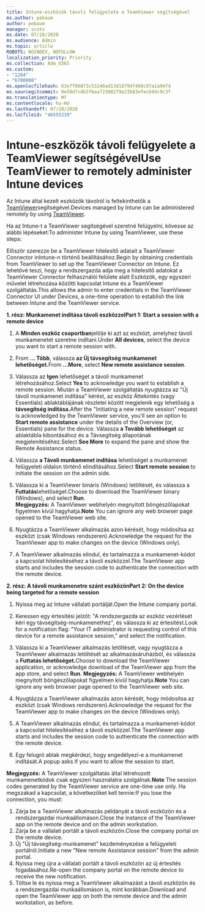 ```yaml
---
title: Intune-eszközök távoli felügyelete a TeamViewer segítségével
ms.author: pebaum
author: pebaum
manager: scotv
ms.date: 07/28/2020
ms.audience: Admin
ms.topic: article
ROBOTS: NOINDEX, NOFOLLOW
localization_priority: Priority
ms.collection: Adm_O365
ms.custom:
- "1284"
- "6700008"
ms.openlocfilehash: 63e7f068f3c53240ad13d1679df460c97a1a94f4
ms.sourcegitcommit: 0e50dfcdb3f6aa72368279e23b83efecb9dc9c3f
ms.translationtype: MT
ms.contentlocale: hu-HU
ms.lasthandoff: 07/28/2020
ms.locfileid: "46555239"
---
```

# <a name="use-teamviewer-to-remotely-administer-intune-devices"></a><span data-ttu-id="d81e7-102">Intune-eszközök távoli felügyelete a TeamViewer segítségével</span><span class="sxs-lookup"><span data-stu-id="d81e7-102">Use TeamViewer to remotely administer Intune devices</span></span>

<span data-ttu-id="d81e7-103">Az Intune által kezelt eszközök távolról is feltekinthetők a [TeamViewer](https://www.teamviewer.com/)segítségével.</span><span class="sxs-lookup"><span data-stu-id="d81e7-103">Devices managed by Intune can be administered remotely by using [TeamViewer](https://www.teamviewer.com/).</span></span>

<span data-ttu-id="d81e7-104">Ha az Intune-t a TeamViewer segítségével szeretné felügyelni, kövesse az alábbi lépéseket:</span><span class="sxs-lookup"><span data-stu-id="d81e7-104">To administer Intune by using TeamViewer, use these steps:</span></span> 

<span data-ttu-id="d81e7-105">Először szerezze be a TeamViewer hitelesítő adatait a TeamViewer Connector inIntune-n történő beállításához.</span><span class="sxs-lookup"><span data-stu-id="d81e7-105">Begin by obtaining credentials from TeamViewer to set up the TeamViewer Connector on Intune.</span></span> <span data-ttu-id="d81e7-106">Ez lehetővé teszi, hogy a rendszergazda adja meg a hitelesítő adatokat a TeamViewer Connector felhasználói felülete alatt Eszközök, egy egyszeri művelet létrehozása közötti kapcsolat Intune és a TeamViewer szolgáltatás.</span><span class="sxs-lookup"><span data-stu-id="d81e7-106">This allows the admin to enter credentials in the TeamViewer Connector UI under Devices, a one-time operation to establish the link between Intune and the TeamViewer service.</span></span>

<span data-ttu-id="d81e7-107">**1. rész: Munkamenet indítása távoli eszközzel**</span><span class="sxs-lookup"><span data-stu-id="d81e7-107">**Part 1: Start a session with a remote device**</span></span>

1. <span data-ttu-id="d81e7-108">A **Minden eszköz csoportban**jelölje ki azt az eszközt, amelyhez távoli munkamenetet szeretne indítani.</span><span class="sxs-lookup"><span data-stu-id="d81e7-108">Under **All devices**, select the device you want to start a remote session with.</span></span>
2. <span data-ttu-id="d81e7-109">From **... Több**, válassza **az Új távsegítség munkamenet lehetőséget.**</span><span class="sxs-lookup"><span data-stu-id="d81e7-109">From  **…More**, select **New remote assistance session**.</span></span>
3. <span data-ttu-id="d81e7-110">Válassza az **Igen** lehetőséget a távoli munkamenet létrehozásához.</span><span class="sxs-lookup"><span data-stu-id="d81e7-110">Select **Yes** to acknowledge you want to establish a remote session.</span></span>
    <span data-ttu-id="d81e7-111">Miután a TeamViewer szolgáltatás nyugtázza az "Új távoli munkamenet indítása" kérést, az eszköz Áttekintés (vagy Essentials) ablaktáblájának részletei között megjelenik egy lehetőség a **távsegítség indítása.**</span><span class="sxs-lookup"><span data-stu-id="d81e7-111">After the "Initiating a new remote session" request is acknowledged by the TeamViewer service, you'll see an option to **Start remote assistance** under the details of the Overview (or, Essentials) pane for the device.</span></span> <span data-ttu-id="d81e7-112">Válassza **a Tovább lehetőséget** az ablaktábla kibontásához és a Távsegítség állapotának megjelenítéséhez.</span><span class="sxs-lookup"><span data-stu-id="d81e7-112">Select **See More** to expand the pane and show the Remote Assistance status.</span></span>
4. <span data-ttu-id="d81e7-113">Válassza **a Távoli munkamenet indítása** lehetőséget a munkamenet felügyeleti oldalon történő elindításához.</span><span class="sxs-lookup"><span data-stu-id="d81e7-113">Select **Start remote session** to initiate the session on the admin side.</span></span>
5. <span data-ttu-id="d81e7-114">Válassza ki a TeamViewer bináris (Windows) letöltését, és válassza a **Futtatás**lehetőséget.</span><span class="sxs-lookup"><span data-stu-id="d81e7-114">Choose to download the TeamViewer binary (Windows), and select **Run**.</span></span><br/>
    <span data-ttu-id="d81e7-115">**Megjegyzés:** A TeamViewer webhelyén megnyitott böngészőlapokat figyelmen kívül hagyhatja.</span><span class="sxs-lookup"><span data-stu-id="d81e7-115">**Note** You can ignore any web browser page opened to the TeamViewer web site.</span></span>

6. <span data-ttu-id="d81e7-116">Nyugtázza a TeamViewer alkalmazás azon kérését, hogy módosítsa az eszközt (csak Windows rendszeren).</span><span class="sxs-lookup"><span data-stu-id="d81e7-116">Acknowledge the request for the TeamViewer app to make changes on the device (Windows only).</span></span>
7. <span data-ttu-id="d81e7-117">A TeamViewer alkalmazás elindul, és tartalmazza a munkamenet-kódot a kapcsolat hitelesítéséhez a távoli eszközzel.</span><span class="sxs-lookup"><span data-stu-id="d81e7-117">The TeamViewer app starts and includes the session code to authenticate the connection with the remote device.</span></span>

<span data-ttu-id="d81e7-118">**2. rész: A távoli munkamenetre szánt eszközön**</span><span class="sxs-lookup"><span data-stu-id="d81e7-118">**Part 2: On the device being targeted for a remote session**</span></span>

1. <span data-ttu-id="d81e7-119">Nyissa meg az Intune vállalati portálját.</span><span class="sxs-lookup"><span data-stu-id="d81e7-119">Open the Intune company portal.</span></span>
2. <span data-ttu-id="d81e7-120">Keressen egy értesítési jelzőt: "A rendszergazda az eszköz vezérlését kéri egy távsegítség-munkamenethez", és válassza ki az értesítést.</span><span class="sxs-lookup"><span data-stu-id="d81e7-120">Look for a notification flag: "Your IT administrator is requesting control of this device for a remote assistance session," and select the notification.</span></span>
3. <span data-ttu-id="d81e7-121">Válassza ki a TeamViewer alkalmazás letöltését, vagy nyugtázza a TeamViewer alkalmazás letöltését az alkalmazásáruházból, és válassza a **Futtatás lehetőséget.**</span><span class="sxs-lookup"><span data-stu-id="d81e7-121">Choose to download the TeamViewer application, or acknowledge download of the TeamViewer app from the app store, and select **Run**.</span></span>
    <span data-ttu-id="d81e7-122">**Megjegyzés:** A TeamViewer webhelyén megnyitott böngészőlapokat figyelmen kívül hagyhatja.</span><span class="sxs-lookup"><span data-stu-id="d81e7-122">**Note** You can ignore any web browser page opened to the TeamViewer web site.</span></span>

4. <span data-ttu-id="d81e7-123">Nyugtázza a TeamViewer alkalmazás azon kérését, hogy módosítsa az eszközt (csak Windows rendszeren).</span><span class="sxs-lookup"><span data-stu-id="d81e7-123">Acknowledge the request for the TeamViewer app to make changes on the device (Windows only).</span></span>
5. <span data-ttu-id="d81e7-124">A TeamViewer alkalmazás elindul, és tartalmazza a munkamenet-kódot a kapcsolat hitelesítéséhez a távoli eszközzel.</span><span class="sxs-lookup"><span data-stu-id="d81e7-124">The TeamViewer app starts and includes the session code to authenticate the connection with the remote device.</span></span>
6. <span data-ttu-id="d81e7-125">Egy felugró ablak megkérdezi, hogy engedélyezi-e a munkamenet indítását.</span><span class="sxs-lookup"><span data-stu-id="d81e7-125">A popup asks if you want to allow the session to start.</span></span>

<span data-ttu-id="d81e7-126">**Megjegyzés:** A TeamViewer szolgáltatás által létrehozott munkamenetkódok csak egyszeri használatra szolgálnak.</span><span class="sxs-lookup"><span data-stu-id="d81e7-126">**Note** The session codes generated by the TeamViewer service are one-time use only.</span></span> <span data-ttu-id="d81e7-127">Ha megszakad a kapcsolat, a következőket kell tennie:</span><span class="sxs-lookup"><span data-stu-id="d81e7-127">If you lose the connection, you must:</span></span>

1. <span data-ttu-id="d81e7-128">Zárja be a TeamViewer alkalmazás példányát a távoli eszközön és a rendszergazdai munkaállomáson.</span><span class="sxs-lookup"><span data-stu-id="d81e7-128">Close the instance of the TeamViewer app on the remote device and on the admin workstation.</span></span>
2. <span data-ttu-id="d81e7-129">Zárja be a vállalati portált a távoli eszközön.</span><span class="sxs-lookup"><span data-stu-id="d81e7-129">Close the company portal on the remote device.</span></span>
3. <span data-ttu-id="d81e7-130">Új "Új távsegítség-munkamenet" kezdeményezése a felügyeleti portálról.</span><span class="sxs-lookup"><span data-stu-id="d81e7-130">Initiate a new "New remote Assistance session" from the admin portal.</span></span>
4. <span data-ttu-id="d81e7-131">Nyissa meg újra a vállalati portált a távoli eszközön az új értesítés fogadásához.</span><span class="sxs-lookup"><span data-stu-id="d81e7-131">Re-open the company portal on the remote device to receive the new notification.</span></span>
5. <span data-ttu-id="d81e7-132">Töltse le és nyissa meg a TeamViewer alkalmazást a távoli eszközön és a rendszergazdai munkaállomáson is, mint korábban.</span><span class="sxs-lookup"><span data-stu-id="d81e7-132">Download and open the TeamViewer app on both the remote device and the admin workstation, as before.</span></span>